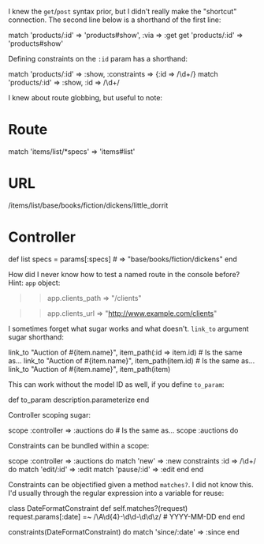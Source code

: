 I knew the `get`/`post` syntax prior, but I didn't really make the "shortcut" connection. The second line below is a shorthand of the first line:

  match 'products/:id' => 'products#show', :via => :get
  get 'products/:id' => 'products#show'
  
Defining constraints on the `:id` param has a shorthand:

  match 'products/:id' => :show, :constraints => {:id => /\d+/}
  match 'products/:id' => :show, :id => /\d+/
  
I knew about route globbing, but useful to note:

  # Route
  match 'items/list/*specs' => 'items#list'
  
  # URL
  /items/list/base/books/fiction/dickens/little_dorrit
  
  # Controller
  def list
    specs = params[:specs]  # => "base/books/fiction/dickens"
  end
  
How did I never know how to test a named route in the console before? Hint: `app` object:

  >> app.clients_path
  => "/clients"
  
  >> app.clients_url
  => "http://www.example.com/clients"
  
I sometimes forget what sugar works and what doesn't. `link_to` argument sugar shorthand:

  link_to "Auction of #{item.name}", item_path(:id => item.id)  # Is the same as...
  link_to "Auction of #{item.name}", item_path(item.id)         # Is the same as...
  link_to "Auction of #{item.name}", item_path(item)

This can work without the model ID as well, if you define `to_param`:

  def to_param
    description.parameterize
  end
  
Controller scoping sugar:

  scope :controller => :auctions do  # Is the same as...
  scope :auctions do
  
Constraints can be bundled within a scope:

  scope :controller => :auctions do
    match 'new' => :new
    constraints :id => /\d+/ do
      match 'edit/:id'  => :edit
      match 'pause/:id' => :edit
    end
  end
  
Constraints can be objectified given a method `matches?`. I did not know this. I'd usually through the regular expression into a variable for reuse:

  class DateFormatConstraint
    def self.matches?(request)
      request.params[:date] =~ /\A\d{4}-\d\d-\d\d\z/  # YYYY-MM-DD
    end
  end

  constraints(DateFormatConstraint) do
    match 'since/:date' => :since
  end
